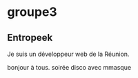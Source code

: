 # groupe3

## Entropeek
Je suis un développeur web de la Réunion.

bonjour à tous.
soirée disco avec mmasque
